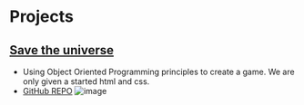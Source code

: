 # Projects

## [Save the universe](https://save-the-universe-wk5-mini-project.msoro.repl.co/)

- Using Object Oriented Programming principles to create a game. We are only given a started html and css.
- [GitHub REPO](https://github.com/m-soro/Save_The_Universe)
  ![image](https://github.com/m-soro/Per_Scholas/blob/main/Resources/images/mini-project.gif?raw=true)
